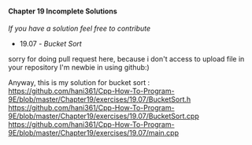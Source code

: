 #### Chapter 19 Incomplete Solutions

*If you have a solution feel free to contribute*

- 19.07 - *Bucket Sort*

sorry for doing pull request here, because i don't access to upload file in your repository 
I'm newbie in using github:)

Anyway, this is my solution for bucket sort :
https://github.com/hani361/Cpp-How-To-Program-9E/blob/master/Chapter19/exercises/19.07/BucketSort.h
https://github.com/hani361/Cpp-How-To-Program-9E/blob/master/Chapter19/exercises/19.07/BucketSort.cpp
https://github.com/hani361/Cpp-How-To-Program-9E/blob/master/Chapter19/exercises/19.07/main.cpp
